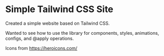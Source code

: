 # Simple Tailwind CSS Site

Created a simple website based on Tailwind CSS.

Wanted to see how to use the library for components, styles, animations, configs, and @apply operations.

Icons from https://heroicons.com/
